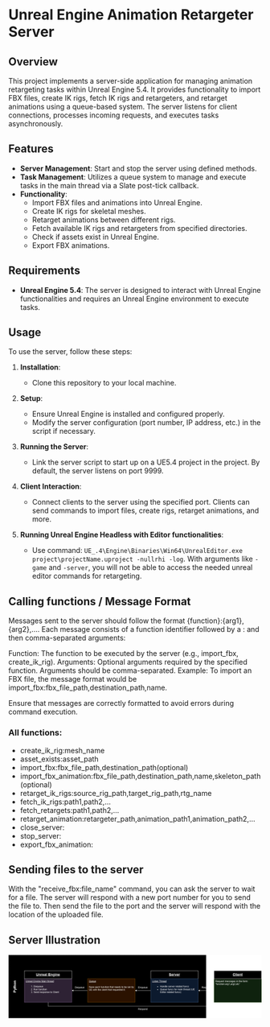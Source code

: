 # Unreal Engine Animation Retargeter Server

## Overview

This project implements a server-side application for managing animation retargeting tasks within Unreal Engine 5.4. It provides functionality to import FBX files, create IK rigs, fetch IK rigs and retargeters, and retarget animations using a queue-based system. The server listens for client connections, processes incoming requests, and executes tasks asynchronously.

## Features

- **Server Management**: Start and stop the server using defined methods.
- **Task Management**: Utilizes a queue system to manage and execute tasks in the main thread via a Slate post-tick callback.
- **Functionality**:
  - Import FBX files and animations into Unreal Engine.
  - Create IK rigs for skeletal meshes.
  - Retarget animations between different rigs.
  - Fetch available IK rigs and retargeters from specified directories.
  - Check if assets exist in Unreal Engine.
  - Export FBX animations.

## Requirements

- **Unreal Engine 5.4**: The server is designed to interact with Unreal Engine functionalities and requires an Unreal Engine environment to execute tasks.

## Usage

To use the server, follow these steps:

1. **Installation**:
   - Clone this repository to your local machine.

2. **Setup**:
   - Ensure Unreal Engine is installed and configured properly.
   - Modify the server configuration (port number, IP address, etc.) in the script if necessary.

3. **Running the Server**:
   - Link the server script to start up on a UE5.4 project in the project. By default, the server listens on port 9999.

4. **Client Interaction**:
   - Connect clients to the server using the specified port. Clients can send commands to import files, create rigs, retarget animations, and more.

5. **Running Unreal Engine Headless with Editor functionalities**:
   - Use command: ```UE_.4\Engine\Binaries\Win64\UnrealEditor.exe project\projectName.uproject -nullrhi -log```. With arguments like ```-game``` and ```-server```, you will not be able to access the needed unreal editor commands for retargeting.

## Calling functions / Message Format
Messages sent to the server should follow the format {function}:{arg1},{arg2},.... Each message consists of a function identifier followed by a : and then comma-separated arguments:

Function: The function to be executed by the server (e.g., import_fbx, create_ik_rig).
Arguments: Optional arguments required by the specified function. Arguments should be comma-separated.
Example: To import an FBX file, the message format would be import_fbx:fbx_file_path,destination_path,name.

Ensure that messages are correctly formatted to avoid errors during command execution.

### All functions:
- create_ik_rig:mesh_name
- asset_exists:asset_path
- import_fbx:fbx_file_path,destination_path(optional)
- import_fbx_animation:fbx_file_path,destination_path,name,skeleton_path(optional)
- retarget_ik_rigs:source_rig_path,target_rig_path,rtg_name
- fetch_ik_rigs:path1,path2,...
- fetch_retargets:path1,path2,...
- retarget_animation:retargeter_path,animation_path1,animation_path2,...
- close_server:
- stop_server:
- export_fbx_animation:

## Sending files to the server
With the "receive_fbx:file_name" command, you can ask the server to wait for a file. The server will respond with a new port number for you to send the file to. Then send the file to the port and the server will respond with the location of the uploaded file. 

## Server Illustration
![RetargetFlowchart](/imgs/retargeterFlowchart.png)
